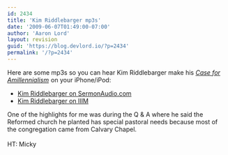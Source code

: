 ```yaml
---
id: 2434
title: 'Kim Riddlebarger mp3s'
date: '2009-06-07T01:49:00-07:00'
author: 'Aaron Lord'
layout: revision
guid: 'https://blog.devlord.io/?p=2434'
permalink: '/?p=2434'
---
```


Here are some mp3s so you can hear Kim Riddlebarger make his <a href="http://www.amazon.com/gp/product/080106435X?ie=UTF8&amp;tag=lbmusic&amp;linkCode=as2&amp;camp=1789&amp;creative=390957&amp;creativeASIN=080106435X"><i>Case for Amillennialism</i></a><img src="http://www.assoc-amazon.com/e/ir?t=lbmusic&amp;l=as2&amp;o=1&amp;a=080106435X" alt="" border="0" height="1" width="1" /> on your iPhone/iPod:<br /><ul><li><a href="http://www.sermonaudio.com/search.asp?SpeakerOnly=true&amp;currSection=sermonsspeaker&amp;keyword=Kim%5ERiddlebarger">Kim Riddlebarger on SermonAudio.com</a></li><li><a href="http://thirdmill.org/sermons/compile_speaker.asp/speaker/Kim%20Riddlebarger/site/iiim/category/speakers">Kim Riddlebarger on IIIM</a></li></ul>One of the highlights for me was during the Q &amp; A where he said the Reformed church he planted has special pastoral needs because most of the congregation came from Calvary Chapel.<br /><br />HT: Micky<div class="blogger-post-footer"></div>